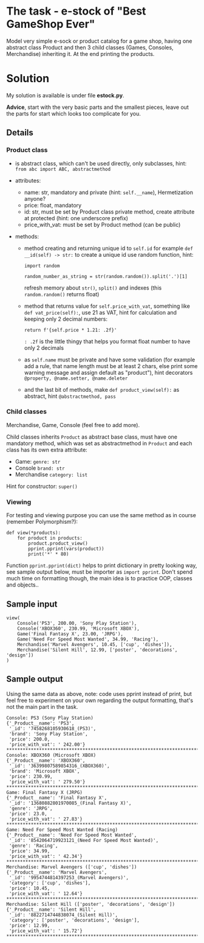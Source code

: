 # The task - e-stock of "Best GameShop Ever"

Model very simple e-sock or product catalog for a game shop, having one abstract class Product and then 3 child classes (Games, Consoles, Merchandise) inheriting it. At the end printing the products.

# Solution

My solution is available is under file **estock.py**.

**Advice**, start with the very basic parts and the smallest pieces, leave out the parts for start which looks too complicate for you.

## Details

### Product class

* is abstract class, which can't be used directly, only subclasses, hint: `from abc import ABC, abstractmethod`


* attributes:
    * name: str, mandatory and private (hint: `self.__name`), Hermetization anyone?
    * price: float, mandatory
    * id: str, must be set by Product class private method, create attribute at protected (hint: one underscore prefix)
    * price_with_vat: must be set by Product method (can be public)

    
* methods:
  * method creating and returning unique id to `self.id` for example `def __id(self) -> str:` to create a unique id use random function, hint:
    ```
    import random
    
    random_number_as_string = str(random.random()).split('.')[1]
    ```
    refresh memory about `str()`, `split()` and indexes (this `random.random()` returns float)
    
  
  * method that returns value for `self.price_with_vat`, something like `def vat_price(self):`, use 21 as VAT, hint for calculation and keeping only 2 decimal numbers:
    ```
    return f'{self.price * 1.21: .2f}'
    ```
    `: .2f` is the little thingy that helps you format float number to have only 2 decimals
  

  * as `self.name` must be private and have some validation (for example add a rule, that name length must be at least 2 chars, else print some warning message and assign default as "product"), hint decorators `@property, @name.setter, @name.deleter`

    
  * and the last bit of methods, make `def product_view(self):` as abstract, hint `@abstractmethod, pass`
    
### Child classes

Merchandise, Game, Console (feel free to add more).

Child classes inherits `Product` as abstract base class, must have one mandatory method, which was set as abstractmethod in `Product` and each class has its own extra attribute:

* Game: `genre: str`
* Console `brand: str`
* Merchandise `category: list`

Hint for constructor: `super()`


### Viewing

For testing and viewing purpose you can use the same method as in course (remember Polymorphism?):

```
def view(*products):
    for product in products:
        product.product_view()
        pprint.pprint(vars(product))
        print('*' * 80)

```

Function `pprint.pprint(dict)` helps to print dictionary in pretty looking way, see sample output below, must be importer as `import pprint`. Don't spend much time on formatting though, the main idea is to practice OOP, classes and objects..

## Sample input

```
view(
    Console('PS3', 200.00, 'Sony Play Station'),
    Console('XBOX360', 230.99, 'Microsoft XBOX'),
    Game('Final Fantasy X', 23.00, 'JRPG'),
    Game('Need For Speed Most Wanted', 34.99, 'Racing'),
    Merchandise('Marvel Avengers', 10.45, ['cup', 'dishes']),
    Merchandise('Silent Hill', 12.99, ['poster', 'decorations', 'design'])
)
```

## Sample output

Using the same data as above, note: code uses pprint instead of print, but feel free to experiment on your own regarding the output formatting, that's not the main part in the task.
```
Console: PS3 (Sony Play Station)
{'_Product__name': 'PS3',
 '_id': '7458268105930618_(PS3)',
 'brand': 'Sony Play Station',
 'price': 200.0,
 'price_with_vat': ' 242.00'}
********************************************************************************
Console: XBOX360 (Microsoft XBOX)
{'_Product__name': 'XBOX360',
 '_id': '36399807589854316_(XBOX360)',
 'brand': 'Microsoft XBOX',
 'price': 230.99,
 'price_with_vat': ' 279.50'}
********************************************************************************
Game: Final Fantasy X (JRPG)
{'_Product__name': 'Final Fantasy X',
 '_id': '13680882801970085_(Final Fantasy X)',
 'genre': 'JRPG',
 'price': 23.0,
 'price_with_vat': ' 27.83'}
********************************************************************************
Game: Need For Speed Most Wanted (Racing)
{'_Product__name': 'Need For Speed Most Wanted',
 '_id': '8542064719923121_(Need For Speed Most Wanted)',
 'genre': 'Racing',
 'price': 34.99,
 'price_with_vat': ' 42.34'}
********************************************************************************
Merchandise: Marvel Avengers (['cup', 'dishes'])
{'_Product__name': 'Marvel Avengers',
 '_id': '9954744814397253_(Marvel Avengers)',
 'category': ['cup', 'dishes'],
 'price': 10.45,
 'price_with_vat': ' 12.64'}
********************************************************************************
Merchandise: Silent Hill (['poster', 'decorations', 'design'])
{'_Product__name': 'Silent Hill',
 '_id': '8822714744838074_(Silent Hill)',
 'category': ['poster', 'decorations', 'design'],
 'price': 12.99,
 'price_with_vat': ' 15.72'}
********************************************************************************
```